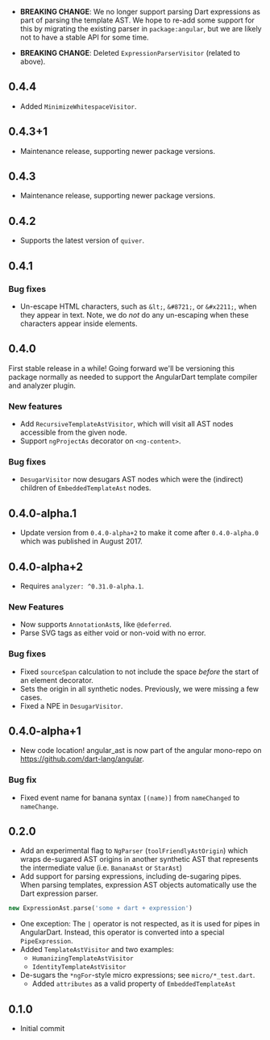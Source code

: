*  **BREAKING CHANGE**: We no longer support parsing Dart expressions as part
   of parsing the template AST. We hope to re-add some support for this by
   migrating the existing parser in `package:angular`, but we are likely not to
   have a stable API for some time.

*  **BREAKING CHANGE**: Deleted `ExpressionParserVisitor` (related to above).

## 0.4.4

*   Added `MinimizeWhitespaceVisitor`.

## 0.4.3+1

*   Maintenance release, supporting newer package versions.

## 0.4.3

*   Maintenance release, supporting newer package versions.

## 0.4.2

*   Supports the latest version of `quiver`.

## 0.4.1

### Bug fixes

*   Un-escape HTML characters, such as `&lt;`, `&#8721;`, or `&#x2211;`, when
    they appear in text. Note, we do _not_ do any un-escaping when these
    characters appear inside elements.

## 0.4.0

First stable release in a while! Going forward we'll be versioning this package
normally as needed to support the AngularDart template compiler and analyzer
plugin.

### New features

*   Add `RecursiveTemplateAstVisitor`, which will visit all AST nodes accessible
    from the given node.
*   Support `ngProjectAs` decorator on `<ng-content>`.

### Bug fixes

*   `DesugarVisitor` now desugars AST nodes which were the (indirect) children
    of `EmbeddedTemplateAst` nodes.

## 0.4.0-alpha.1

*   Update version from `0.4.0-alpha+2` to make it come after `0.4.0-alpha.0`
    which was published in August 2017.

## 0.4.0-alpha+2

*   Requires `analyzer: ^0.31.0-alpha.1`.

### New Features

*   Now supports `AnnotationAst`s, like `@deferred`.
*   Parse SVG tags as either void or non-void with no error.

### Bug fixes

*   Fixed `sourceSpan` calculation to not include the space *before* the start
    of an element decorator.
*   Sets the origin in all synthetic nodes. Previously, we were missing a few
    cases.
*   Fixed a NPE in `DesugarVisitor`.

## 0.4.0-alpha+1

*   New code location! angular_ast is now part of the angular mono-repo on
    https://github.com/dart-lang/angular.

### Bug fix

*   Fixed event name for banana syntax `[(name)]` from `nameChanged` to
    `nameChange`.

## 0.2.0

*   Add an experimental flag to `NgParser` (`toolFriendlyAstOrigin`) which wraps
    de-sugared AST origins in another synthetic AST that represents the
    intermediate value (i.e. `BananaAst` or `StarAst`)
*   Add support for parsing expressions, including de-sugaring pipes. When
    parsing templates, expression AST objects automatically use the Dart
    expression parser.

```dart
new ExpressionAst.parse('some + dart + expression')
```

*   One exception: The `|` operator is not respected, as it is used for pipes in
    AngularDart. Instead, this operator is converted into a special
    `PipeExpression`.
*   Added `TemplateAstVisitor` and two examples:
    *   `HumanizingTemplateAstVisitor`
    *   `IdentityTemplateAstVisitor`
*   De-sugars the `*ngFor`-style micro expressions; see `micro/*_test.dart`.
    *   Added `attributes` as a valid property of `EmbeddedTemplateAst`

## 0.1.0

*   Initial commit
